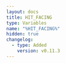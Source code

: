 ```yaml
---
layout: docs
title: HIT_FACING
type: Variables
name: "%HIT_FACING%"
hidden: true
changelog:
  - type: Added
    version: v0.11.3
---
```

